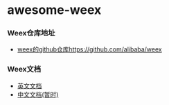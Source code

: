 # awesome-weex
### Weex仓库地址
* [weex的github仓库](https://github.com/alibaba/weex)https://github.com/alibaba/weex

### Weex文档
* [英文文档](http://alibaba.github.io/weex/doc/tutorial.html?spm=a219a.7629140.0.0.h5LJye)
* [中文文档(暂时)](https://github.com/weexteam/article/issues)
